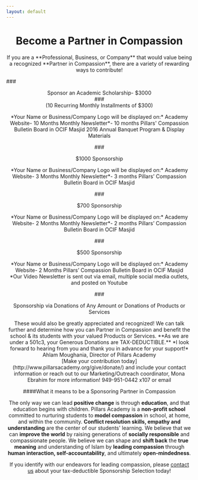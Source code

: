 ```yaml
---
layout: default
---
```


# <center>Become a Partner in Compassion</center>

<center>If you are a **Professional, Business, or Company** that would value being a recognized **Partner in Compassion**, there are a variety of rewarding ways to contribute!</center>

###<center>Sponsor an Academic Scholarship- $3000  
###<center>(10 Recurring Monthly Installments of $300)  
<center>*Your Name or Business/Company Logo will be displayed on:*  
Academy Website- 10 Months  
Monthly Newsletter*- 10 months  
Pillars' Compassion Bulletin Board in OCIF Masjid  
2016 Annual Banquet Program & Display Materials</center>  

###<center>$1000 Sponsorship  
<center>*Your Name or Business/Company Logo will be displayed on:*  
Academy Website- 3 Months  
Monthly Newsletter*- 3 months  
Pillars’ Compassion Bulletin Board in OCIF Masjid</center>  

###<center>$700 Sponsorship  
<center>*Your Name or Business/Company Logo will be displayed on:*  
Academy Website- 2 Months  
Monthly Newsletter*- 2 months  
Pillars’ Compassion Bulletin Board in OCIF Masjid</center>  

###<center>$500 Sponsorship  
<center>*Your Name or Business/Company Logo will be displayed on:*  
Academy Website- 2 Months  
Pillars’ Compassion Bulletin Board in OCIF Masjid</center>  

<center>*Our Video Newsletter is sent out via email, multiple social media outlets, and posted on Youtube</center>

###<center>Sponsorship via Donations of Any Amount or Donations of Products or Services</center>

<center>These would also be greatly appreciated and recognized! We can talk further and determine how you can Partner in Compassion and benefit the school & its students with your valued Products or Services.  
**As we are under a 501c3, your Generous Donations are TAX-DEDUCTIBLE.**  
*I look forward to hearing from you and thank you in advance for your support!*</center>  

<center>Ahlam Moughania, Director of Pillars Academy</center>

<center> [Make your contribution today] (http://www.pillarsacademy.org/give/donate/) and include your contact information or reach out to our Marketing/Outreach coordinator, Mona Ebrahim for more information!  949-951-0442 x107 or email <mona.ebrahim@pillarsacademy.org></center>

####What it means to be a Sponsoring Partner in Compassion

The only way we can lead **positive change** is through **education**, and that education begins with children. Pillars Academy is a **non-profit school** committed to nurturing students to **model compassion** in school, at home, and within the community. **Conflict resolution skills, empathy and understanding** are the center of our students' learning. We believe that we can **improve the world** by raising generations of **socially responsible** and compassionate people. We believe we can shape and **shift back** the **true meaning** and understanding of Islam by **leading compassion** through **human interaction, self-accountability**, and ultimately **open-mindedness**.


If you identify with our endeavors for leading compassion, please [contact us](mona.ebrahim@pillarsacademy.org) about your tax-deductible Sponsorship Selection today!
